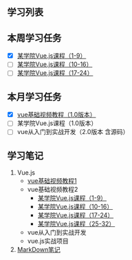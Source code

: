 ## 学习列表 
## 本周学习任务
- [x] [某学院Vue.js课程（1-9）](https://github.com/honglyan/demo/blob/master/Vue.js/vuejs1.0-advance-doc-1.md)
- [ ] [某学院Vue.js课程（10-16）](https://github.com/honglyan/demo/blob/master/Vue.js/vuejs1.0-advance-doc-2.md)
- [ ] [某学院Vue.js课程（17-24）](https://github.com/honglyan/demo/blob/master/Vue.js/vuejs1.0-advance-doc-3.md)
## 本月学习任务
- [x] [vue基础视频教程（1.0版本）](https://github.com/honglyan/demo/blob/master/Vue.js/Vue%20js1.0-basic-doc.md)
- [ ] 某学院Vue.js课程（1.0版本）
- [ ] vue从入门到实战开发（2.0版本 含源码）

## 学习笔记
1. Vue.js
   *  [vue基础视频教程1](https://github.com/honglyan/demo/blob/master/Vue.js/Vue%20js1.0-basic-doc.md)
   *  vue基础视频教程2
       * [某学院Vue.js课程（1-9）](https://github.com/honglyan/demo/blob/master/Vue.js/vuejs1.0-advance-doc-1.md)
       * [某学院Vue.js课程（10-16）](https://github.com/honglyan/demo/blob/master/Vue.js/vuejs1.0-advance-doc-2.md)
       * [某学院Vue.js课程（17-24）](https://github.com/honglyan/demo/blob/master/Vue.js/vuejs1.0-advance-doc-3.md)
       * [某学院Vue.js课程（25-32）](https://github.com/honglyan/demo/blob/master/Vue.js/vuejs1.0-advance-doc-4.md)
   *  vue从入门到实战开发
   *  vue.js实战项目  
2. [MarkDown笔记](https://github.com/honglyan/demo/blob/master/markdown.md)

